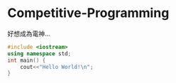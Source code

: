 # Competitive-Programming
好想成為電神...
```cpp
#include <iostream>
using namespace std;
int main() {
    cout<<"Hello World!\n";
}
```
